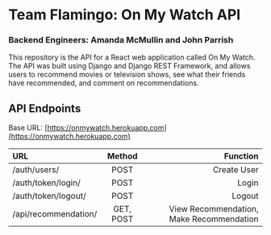# Team Flamingo: On My Watch API
### Backend Engineers: Amanda McMullin and John Parrish

This repository is the API for a React web application called On My Watch. The API was built using Django and Django REST Framework, and allows users to recommend movies or television shows, see what their friends have recommended, and comment on recommendations.

## API Endpoints

Base URL: [https://onmywatch.herokuapp.com](https://onmywatch.herokuapp.com)

| URL                  |  Method   |                                 Function |
| :------------------- | :-------: | ---------------------------------------: |
| /auth/users/         |   POST    |                              Create User |
| /auth/token/login/   |   POST    |                                    Login |
| /auth/token/logout/  |   POST    |                                   Logout |
| /api/recommendation/ | GET, POST | View Recommendation, Make Recommendation |